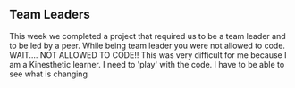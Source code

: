 ## Team Leaders

This week we completed a project that required us to be a team leader and to be led by a peer. While being team leader you were not allowed to code. WAIT.... NOT ALLOWED TO CODE!! This was very difficult for me because I am a Kinesthetic learner. I need to 'play' with the code. I have to be able to see what is changing
